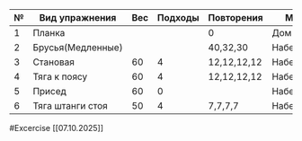  
| №   | Вид упражнения    | Вес | Подходы | Повторения  | Место      |
| --- | ----------------- | --- | ------- | ----------- | ---------- |
| 1   | Планка            |     |         | 0           | Дом        |
| 2   | Брусья(Медленные) |     |         | 40,32,30    | Набережная |
| 3   | Становая          | 60  | 4       | 12,12,12,12 | Набережная |
| 4   | Тяга к поясу      | 60  | 4       | 12,12,12,12 | Набережная |
| 5   | Присед            | 60  | 0       |             | Набережная |
| 6   | Тяга штанги стоя  | 50  | 4       | 7,7,7,7     | Набережная |

#Excercise
[[07.10.2025]]